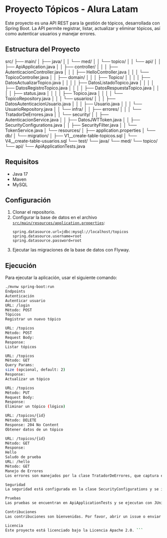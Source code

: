 
# Proyecto Tópicos - Alura Latam

Este proyecto es una API REST para la gestión de tópicos, desarrollada con Spring Boot. La API permite registrar, listar, actualizar y eliminar tópicos, así como autenticar usuarios y manejar errores.

## Estructura del Proyecto
src/ ├── main/ │ ├── java/ │ │ └── med/ │ │ └── topico/ │ │ └── api/ │ │ ├── ApiApplication.java │ │ ├── controller/ │ │ │ ├── AutenticacionController.java │ │ │ ├── HelloController.java │ │ │ └── TopicoController.java │ │ ├── domain/ │ │ │ ├── Topico/ │ │ │ │ ├── DatosActualizarTopico.java │ │ │ │ ├── DatosListadoTopico.java │ │ │ │ ├── DatosRegistroTopico.java │ │ │ │ ├── DatosRespuestaTopico.java │ │ │ │ ├── status.java │ │ │ │ ├── Topico.java │ │ │ │ └── TopicoRepository.java │ │ │ └── usuarios/ │ │ │ ├── DatosAutenticacionUsuario.java │ │ │ ├── Usuario.java │ │ │ └── UsuarioRepository.java │ │ └── infra/ │ │ ├── errores/ │ │ │ └── TratadorDeErrores.java │ │ └── security/ │ │ ├── AutenticacionService.java │ │ ├── DatosJWTToken.java │ │ ├── SecurityConfigurations.java │ │ ├── SecurityFilter.java │ │ └── TokenService.java │ └── resources/ │ ├── application.properties │ └── db/ │ └── migration/ │ ├── V1__create-table-topicos.sql │ └── V4__create-table-usuarios.sql └── test/ └── java/ └── med/ └── topico/ └── api/ └── ApiApplicationTests.java

## Requisitos

- Java 17
- Maven
- MySQL

## Configuración

1. Clonar el repositorio.
2. Configurar la base de datos en el archivo [`src/main/resources/application.properties`](src/main/resources/application.properties):
    ```properties
    spring.datasource.url=jdbc:mysql://localhost/topicos
    spring.datasource.username=root
    spring.datasource.password=root
    ```
3. Ejecutar las migraciones de la base de datos con Flyway.

## Ejecución

Para ejecutar la aplicación, usar el siguiente comando:

```sh
./mvnw spring-boot:run
Endpoints
Autenticación
Autenticar usuario
URL: /login
Método: POST
Tópicos
Registrar un nuevo tópico

URL: /topicos
Método: POST
Request Body:
Response:
Listar tópicos

URL: /topicos
Método: GET
Query Params:
size (opcional, default: 2)
Response:
Actualizar un tópico

URL: /topicos
Método: PUT
Request Body:
Response:
Eliminar un tópico (lógico)

URL: /topicos/{id}
Método: DELETE
Response: 204 No Content
Obtener datos de un tópico

URL: /topicos/{id}
Método: GET
Response:
Hello
Saludo de prueba
URL: /hello
Método: GET
Manejo de Errores
Los errores son manejados por la clase TratadorDeErrores, que captura excepciones comunes y retorna respuestas adecuadas.

Seguridad
La seguridad está configurada en la clase SecurityConfigurations y se implementa mediante JWT. Los detalles de autenticación se manejan en AutenticacionService y TokenService.

Pruebas
Las pruebas se encuentran en ApiApplicationTests y se ejecutan con JUnit.

Contribuciones
Las contribuciones son bienvenidas. Por favor, abrir un issue o enviar un pull request.

Licencia
Este proyecto está licenciado bajo la Licencia Apache 2.0. ```